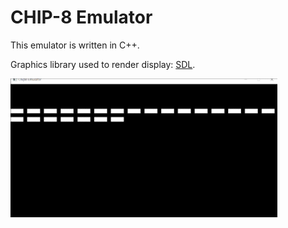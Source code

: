 # CHIP-8 Emulator

This emulator is written in C++.

Graphics library used to render display: [SDL](https://www.libsdl.org/).

![Demo of emulator](./docs/demo.gif)
